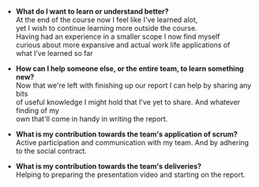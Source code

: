 - **What do I want to learn or understand better?**  
At the end of the course now I feel like I've learned alot,  
yet I wish to continue learning more outside the course.  
Having had an experience in a smaller scope I now find myself  
curious about more expansive and actual work life applications of  
what I've learned so far


- **How can I help someone else, or the entire team, to learn something new?**  
Now that we're left with finishing up our report I can help by sharing any bits  
of useful knowledge I might hold that I've yet to share. And whatever finding of my  
own that'll come in handy in writing the report.


- **What is my contribution towards the team's application of scrum?**  
Active participation and communication with my team. And by adhering to the social contract.  


- **What is my contribution towards the team's deliveries?**  
Helping to preparing the presentation video and starting on the report.
